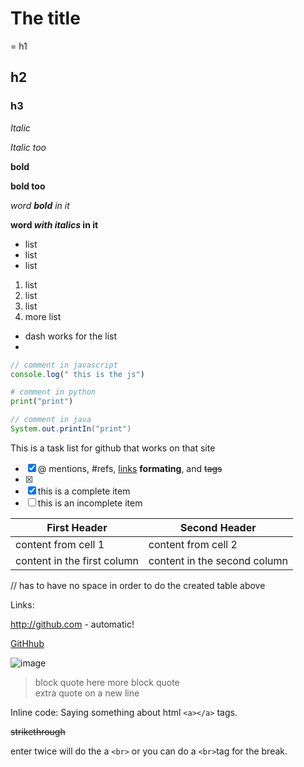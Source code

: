 # The title
 = h1
## h2
### h3

*Italic*

_Italic too_

**bold**

__bold too__


*word **bold** in it*

**word _with italics_ in it**

* list
* list
* list

1. list
2. list
3. list
4. more list

- dash works for the list
-

```javascript
// comment in javascript
console.log(" this is the js")
```

```python
# comment in python
print("print")
```

```java
// comment in java
System.out.printIn("print")
```

This is a task list for github that works on that site

- [x] @ mentions, #refs, [links]() **formating**, and <del>tags</del>
- [x]
- [x] this is a complete item
- [ ] this is an incomplete item

First Header | Second Header
-------------|-----------
content from cell 1 | content from cell 2
content in the first column | content in the second column
// has to have no space in order to do the created table above

Links:

http://github.com - automatic!

[GitHhub](http://github.com)


![image](http://yourfakeimage.come/image)

> block quote here
> more block quote  
> extra quote on a new line

Inline code:
Saying something about html `<a></a>` tags.

~~strikethrough~~

enter twice will do the a `<br>` or you can do a `<br>`tag for the break. 